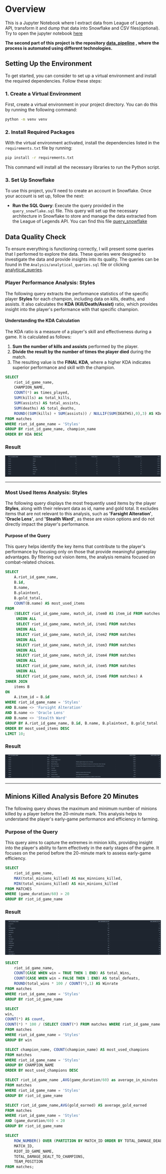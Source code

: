 # Overview

This is a Jupyter Notebook where I extract data from League of Legends API, transform it and dump that data into Snowflake and CSV files(optional). 
Try to open the jupyter notebook [here](https://github.com/StylesAW/data_modeling/blob/main/data_modeling.ipynb)

**The second part of this project is the repository [data_pipeline](https://github.com/StylesAW/data_pipeline_lol) , where the process is automated using different technologies.**

## Setting Up the Environment

To get started, you can consider to set up a virtual environment and install the required dependencies. Follow these steps:

### 1. Create a Virtual Environment

First, create a virtual environment in your project directory. You can do this by running the following command:

```bash
python -m venv venv
```

### 2. Install Required Packages

With the virtual environment activated, install the dependencies listed in the `requirements.txt` file by running:
```bash
pip install -r requirements.txt
```
This command will install all the necessary libraries to run the Python script.

### 3. Set Up Snowflake

To use this project, you'll need to create an account in Snowflake. Once your account is set up, follow the next:

- **Run the SQL Query**: Execute the query provided in the `query_snowflake.sql` file. This query will set up the necessary architecture in Snowflake to store and manage the data extracted from the League of Legends API. You can find this file [query_snowflake](https://github.com/StylesAW/data_modeling/blob/main/query_snowflake.sql)

## Data Quality Check

To ensure everything is functioning correctly, I will present some queries that I performed to explore the data. These queries were designed to investigate the data and provide insights into its quality. The queries can be found in the `Analysis/analytical_queries.sql` file or clicking [analytical_queries](Analysis/analytical_queries.sql).

### Player Performance Analysis: Styles

The following query extracts the performance statistics of the specific player **Styles** for each champion, including data on kills, deaths, and assists. It also calculates the **KDA (Kill/Death/Assist)** ratio, which provides insight into the player's performance with that specific champion.

#### Understanding the KDA Calculation

The KDA ratio is a measure of a player's skill and effectiveness during a game. It is calculated as follows:

1. **Sum the number of kills and assists** performed by the player.
2. **Divide the result by the number of times the player died** during the match.
3. The resulting value is the **FINAL KDA**, where a higher KDA indicates superior performance and skill with the champion.


```sql
SELECT 
    riot_id_game_name,  
    CHAMPION_NAME,
    COUNT(*) as times_played,
    SUM(kills) as total_kills,
    SUM(assists) AS total_assists,
    SUM(deaths) AS total_deaths,
    ROUND((SUM(kills) + SUM(assists)) / NULLIF(SUM(DEATHS),0),3) AS KDA,
FROM matches
WHERE riot_id_game_name = 'Styles'
GROUP BY riot_id_game_name, champion_name
ORDER BY KDA DESC
```

### Result
![KDA](images/query_kda.png)

***

### Most Used Items Analysis: Styles

The following query displays the most frequently used items by the player **Styles**, along with their relevant data as id, name and gold total. It excludes items that are not relevant to this analysis, such as **'Farsight Alteration'**, **'Oracle Lens'**, and **'Stealth Ward'**, as these are vision options and do not directly impact the player's performance.

#### Purpose of the Query

This query helps identify the key items that contribute to the player's performance by focusing only on those that provide meaningful gameplay advantages. By filtering out vision items, the analysis remains focused on combat-related choices.

```sql
SELECT
    A.riot_id_game_name,
    B.id,
    B.name,
    B.plaintext,
    B.gold_total,
    COUNT(B.name) AS most_used_items
FROM
    (SELECT riot_id_game_name, match_id, item0 AS item_id FROM matches
     UNION ALL
     SELECT riot_id_game_name, match_id, item1 FROM matches
     UNION ALL
     SELECT riot_id_game_name, match_id, item2 FROM matches
     UNION ALL
     SELECT riot_id_game_name, match_id, item3 FROM matches
     UNION ALL
     SELECT riot_id_game_name, match_id, item4 FROM matches
     UNION ALL
     SELECT riot_id_game_name, match_id, item5 FROM matches
     UNION ALL
     SELECT riot_id_game_name, match_id, item6 FROM matches) A
INNER JOIN 
    items B
ON 
    A.item_id = B.id
WHERE riot_id_game_name = 'Styles'
AND B.name <> 'Farsight Alteration'
AND B.name <> 'Oracle Lens'
AND B.name <> 'Stealth Ward'
GROUP BY A.riot_id_game_name, B.id, B.name, B.plaintext, B.gold_total
ORDER BY most_used_items DESC
LIMIT 10;
```

### Result 
![most_used_items](images/most_used_items.png)

***

## Minions Killed Analysis Before 20 Minutes

The following query shows the maximum and minimum number of minions killed by a player before the 20-minute mark. This analysis helps to understand the player's early-game performance and efficiency in farming.

### Purpose of the Query

This query aims to capture the extremes in minion kills, providing insight into the player's ability to farm effectively in the early stages of the game. It focuses on the period before the 20-minute mark to assess early-game efficiency.

```sql
SELECT
    riot_id_game_name,
    MAX(total_minions_killed) AS max_minnions_killed,
    MIN(total_minions_killed) AS min_minions_killed
FROM MATCHES
WHERE (game_duration/60) > 20
GROUP BY riot_id_game_name
```

### Result
![min_and_max_minions_killed](images/min_and_max_minions_killed.png)

```sql
SELECT 
    riot_id_game_name,
    COUNT(CASE WHEN win = TRUE THEN 1 END) AS total_Wins,
    COUNT(CASE WHEN win = FALSE THEN 1 END) AS total_defeats,
    ROUND(total_wins * 100 / COUNT(*),1) AS Winrate
FROM matches
WHERE riot_id_game_name = 'Styles'
GROUP BY riot_id_game_name
```


```sql
SELECT
win,
COUNT(*) AS count,
COUNT(*) * 100 / (SELECT COUNT(*) FROM matches WHERE riot_id_game_name = 'Styles') AS percentage
FROM matches
WHERE riot_id_game_name = 'Styles'
GROUP BY win
```



```sql
SELECT champion_name, COUNT(champion_name) AS most_used_champions
FROM matches
WHERE riot_id_game_name = 'Styles'
GROUP BY CHAMPION_NAME
ORDER BY most_used_champions DESC
```


```sql
SELECT riot_id_game_name ,AVG(game_duration/60) as average_in_minutes
FROM matches
WHERE riot_id_game_name = 'Styles'
GROUP BY riot_id_game_name
```

```sql
SELECT riot_id_game_name,AVG(gold_earned) AS average_gold_earned
FROM matches
WHERE riot_id_game_name = 'Styles'
AND (game_duration/60) < 20
GROUP BY riot_id_game_name
```


```sql
SELECT 
    ROW_NUMBER() OVER (PARTITION BY MATCH_ID ORDER BY TOTAL_DAMAGE_DEALT_TO_CHAMPIONS DESC) AS rank,
    MATCH_ID, 
    RIOT_ID_GAME_NAME,
    TOTAL_DAMAGE_DEALT_TO_CHAMPIONS, 
    TEAM_POSITION
FROM matches;
```


